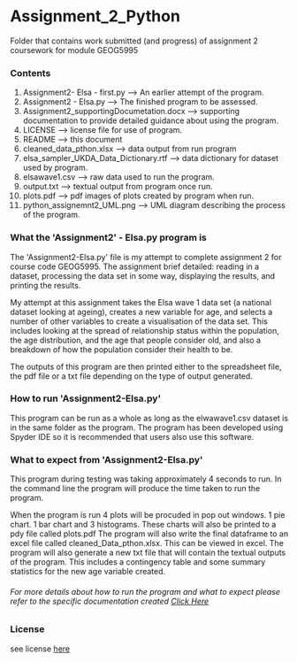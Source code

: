 # Assignment_2_Python
 Folder that contains work submitted (and progress) of assignment 2 coursework for module GEOG5995

### Contents 

1. Assignment2- Elsa - first.py --> An earlier attempt of the program.
2. Assignment2 - Elsa.py --> The finished program to be assessed.
3. Assignment2_supportingDocumetation.docx --> supporting documentation to provide detailed guidance about using the program. 
4. LICENSE --> license file for use of program. 
5. README --> this document 
6. cleaned_data_pthon.xlsx --> data output from run program 
7. elsa_sampler_UKDA_Data_Dictionary.rtf --> data dictionary for dataset used by program. 
8. elsawave1.csv --> raw data used to run the program. 
9. output.txt --> textual output from program once run. 
10. plots.pdf --> pdf images of plots created by program when run. 
11. python_assignemnt2_UML.png --> UML diagram describing the process of the program. 

### What the 'Assignment2' - Elsa.py program is 
The 'Assignment2-Elsa.py' file is my attempt to complete assignment 2 for course code GEOG5995. The assignment brief detailed: reading in a dataset, processing the data set in some way, displaying the results, and printing the results. 

My attempt at this assignment takes the Elsa wave 1 data set (a national dataset looking at ageing), creates a new variable for age, and selects a number of other variables to create a visualisation of the data set. This includes looking at the spread of relationship status within the population, the age distribution, and the age that people consider old, and also a breakdown of how the population consider their health to be. 

The outputs of this program are then printed either to the spreadsheet file, the pdf file or a txt file depending on the type of output generated. 

### How to run 'Assignment2-Elsa.py'
This program can be run as a whole as long as the elwawave1.csv dataset is in the same folder as the program. The program has been developed using Spyder IDE so it is recommended that users also use this software. 

### What to expect from 'Assignment2-Elsa.py'
This program during testing was taking approximately 4 seconds to run. In the command line the program will produce the time taken to run the program. 

When the program is run 4 plots will be procuded in pop out windows. 1 pie chart. 1 bar chart and 3 histograms. These charts will also be printed to a pdy file called plots.pdf
The program will also write the final dataframe to an excel file called cleaned_Data_pthon.xlsx. This can be viewed in excel.
The program will also generate a new txt file that will contain the textual outputs of the program. This includes a contingency table and some summary statistics for the new age variable created. 


###### For more details about how to run the program and what to expect please refer to the specific documentation created [Click Here](https://github.com/LauraIsCool/Assignment_2_Python/blob/master/Assignment2_SupportingDocumentation.docx)

### License

see license [here](https://github.com/LauraIsCool/Assignment_2_Python/blob/master/LICENSE)
